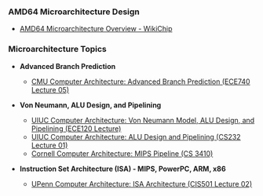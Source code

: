 ### **AMD64 Microarchitecture Design**
- [AMD64 Microarchitecture Overview - WikiChip](https://en.wikichip.org/wiki/amd/microarchitectures)

### **Microarchitecture Topics**

- **Advanced Branch Prediction**
  - [CMU Computer Architecture: Advanced Branch Prediction (ECE740 Lecture 05)](https://course.ece.cmu.edu/~ece740/f15/lib/exe/fetch.php?media=18-740-fall15-lecture05-branch-prediction-afterlecture.pdf)

- **Von Neumann, ALU Design, and Pipelining**
  - [UIUC Computer Architecture: Von Neumann Model, ALU Design, and Pipelining (ECE120 Lecture)](https://lumetta.web.engr.illinois.edu/120-S19/slide-copies/095-von-neumann-model.pdf)
  - [UIUC Computer Architecture: ALU Design and Pipelining (CS232 Lecture 01)](https://courses.grainger.illinois.edu/cs232/sp2009/lectures/S01.pdf)
  - [Cornell Computer Architecture: MIPS Pipeline (CS 3410)](https://www.cs.cornell.edu/courses/cs3410/2012sp/lecture/09-pipelined-cpu-i-g.pdf)

- **Instruction Set Architecture (ISA) - MIPS, PowerPC, ARM, x86**
  - [UPenn Computer Architecture: ISA Architecture (CIS501 Lecture 02)](https://acg.cis.upenn.edu/milom/cis501-Fall05/lectures/02_isa.pdf)
